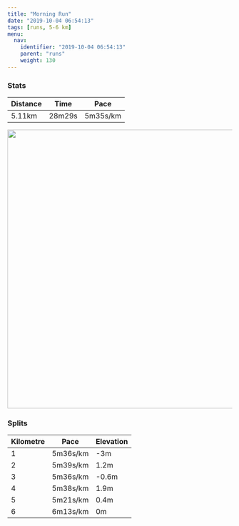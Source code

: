 ```yaml
---
title: "Morning Run"
date: "2019-10-04 06:54:13"
tags: [runs, 5-6 km]
menu:
  nav:
    identifier: "2019-10-04 06:54:13"
    parent: "runs"
    weight: 130
---
```


### Stats

| Distance | Time | Pace |
|----------|------|------|
|5.11km|28m29s|5m35s/km|

<img src='https://maps.googleapis.com/maps/api/staticmap?maptype=terrain&path=enc:eqjeIjyyLnBxEf@v@h@j@v@p@f@^TIZEdABPDv@x@X`@fA`DVd@dBdClAxAZz@RVr@tAv@rBxA`FhBzH~@dGr@xFV`Bn@lGf@|DPdBD|@CJSFCAOqAAi@Ld@VdC@|BF`A@nACj@@rADxADfCEvBMzC@xDHjB?j@KpADbAAl@BR?d@Eh@On@C`@Bx@Ab@APM`@CEIs@?aADk@F_BZoBDa@@_@E_A@q@LUOsA@eBBmAI}A?kBGuCPiADcAAeAF_@G}CB_@[mBMcB?q@KeAE_AQeAI}@c@cDWsAIu@OWY?SUUi@_@oAc@iA_AwAWu@[_BSiDQ}@Em@Hy@GeAG]e@eBcAwCmBsE[i@u@}@i@Yo@Oe@OmAq@YSk@eAKCC@e@ZK@IGuA{CK[wAyC_@kAYmA}@cC&key=AIzaSyAfqMeaZ1CCJFGP5cWud__oZnT_Pybg-1M&size=800x800&scale=2&markers=color:yellow|label:S|53.47107,-2.26726&markers=color:green|label:F|53.47125,-2.2675499999999995' width='625' />

### Splits

| Kilometre | Pace | Elevation |
|------|------|-----------|
|1|5m36s/km|-3m|
|2|5m39s/km|1.2m|
|3|5m36s/km|-0.6m|
|4|5m38s/km|1.9m|
|5|5m21s/km|0.4m|
|6|6m13s/km|0m|
